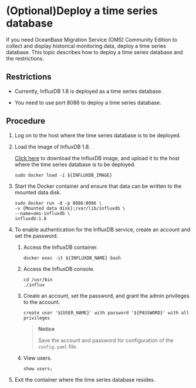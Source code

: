 # (Optional)Deploy a time series database

If you need OceanBase Migration Service (OMS) Community Edition to collect and display historical monitoring data, deploy a time series database. This topic describes how to deploy a time series database and the restrictions.

## Restrictions

* Currently, InfluxDB 1.8 is deployed as a time series database.

* You need to use port 8086 to deploy a time series database.

## Procedure

1. Log on to the host where the time series database is to be deployed.

2. Load the image of InfluxDB 1.8.

    [Click here](https://oms-images.oss-cn-shanghai.aliyuncs.com/current_branchs/influxdb_1.8.tar.gz) to download the InfluxDB image, and upload it to the host where the time series database is to be deployed.

   ```shell
   sudo docker load -i ${INFLUXDB_IMAGE}
   ```

3. Start the Docker container and ensure that data can be written to the mounted data disk.

   ```shell
   sudo docker run -d -p 8086:8086 \
   -v {Mounted data disk}:/var/lib/influxdb \
   --name=oms-influxdb \
   influxdb:1.8
   ```

4. To enable authentication for the InfluxDB service, create an account and set the password.

   1. Access the InfluxDB container.

      ```shell
      docker exec -it ${INFLUXDB_NAME} bash
      ```

   2. Access the InfluxDB console.

      ```shell
      cd /usr/bin
      ./influx
      ```

   3. Create an account, set the password, and grant the admin privileges to the account.

      ```shell
      create user '${USER_NAME}' with password '${PASSWORD}' with all privileges
      ```

      >**Notice**
      >
      >Save the account and password for configuration of the `config.yaml` file.

   4. View users.

      ```shell
      show users;
      ```

5. Exit the container where the time series database resides.
